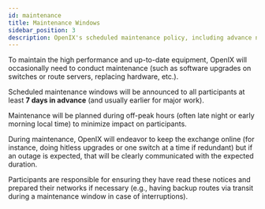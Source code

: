 ```yaml
---
id: maintenance
title: Maintenance Windows
sidebar_position: 3
description: OpenIX's scheduled maintenance policy, including advance notice periods, off-peak scheduling, and communication practices for planned work.
---
```


To maintain the high performance and up-to-date equipment, OpenIX will occasionally need to conduct maintenance (such as software upgrades on switches or route servers, replacing hardware, etc.).

Scheduled maintenance windows will be announced to all participants at least **7 days in advance** (and usually earlier for major work).

Maintenance will be planned during off-peak hours (often late night or early morning local time) to minimize impact on participants.

During maintenance, OpenIX will endeavor to keep the exchange online (for instance, doing hitless upgrades or one switch at a time if redundant) but if an outage is expected, that will be clearly communicated with the expected duration.

Participants are responsible for ensuring they have read these notices and prepared their networks if necessary (e.g., having backup routes via transit during a maintenance window in case of interruptions).
